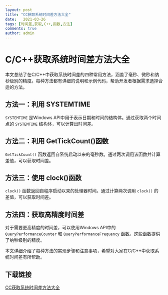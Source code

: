 ```yaml
---
layout: post
title: "CC获取系统时间差方法大全"
date:   2021-03-26
tags: [时间差,获取,C++,函数,方法]
comments: true
author: admin
---
```

# C/C++获取系统时间差方法大全

本文总结了在C/C++中获取系统时间差的四种常用方法，涵盖了毫秒、微秒和纳秒级别的精度。每种方法都有详细的说明和示例代码，帮助开发者根据需求选择合适的方法。

## 方法一：利用 SYSTEMTIME

`SYSTEMTIME` 是Windows API中用于表示日期和时间的结构体。通过获取两个时间点的 `SYSTEMTIME` 结构体，可以计算出时间差。

## 方法二：利用 GetTickCount()函数

`GetTickCount()` 函数返回自系统启动以来的毫秒数。通过两次调用该函数并计算差值，可以获取时间差。

## 方法三：使用 clock()函数

`clock()` 函数返回自程序启动以来的处理器时间。通过计算两次调用 `clock()` 的差值，可以获取时间差。

## 方法四：获取高精度时间差

对于需要更高精度的时间差，可以使用Windows API中的 `QueryPerformanceCounter` 和 `QueryPerformanceFrequency` 函数。这些函数提供了纳秒级别的精度。

本文详细介绍了每种方法的实现步骤和注意事项，希望对大家在C/C++中获取系统时间差有所帮助。

## 下载链接

[CC获取系统时间差方法大全](https://pan.quark.cn/s/6eaa02fd2b7e)